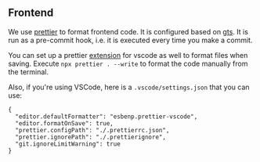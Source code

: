## Frontend

We use [prettier](https://prettier.io/) to format frontend code. It is configured based on [gts](https://github.com/google/gts). It is run as a pre-commit hook, i.e. it is executed every time you make a commit.

You can set up a prettier [extension](https://github.com/prettier/prettier-vscode) for vscode as well to format files when saving. Execute `npx prettier . --write` to format the code manually from the terminal.

Also, if you're using VSCode, here is a `.vscode/settings.json` that you can use:

```
{
  "editor.defaultFormatter": "esbenp.prettier-vscode",
  "editor.formatOnSave": true,
  "prettier.configPath": "./.prettierrc.json",
  "prettier.ignorePath": "./.prettierignore",
  "git.ignoreLimitWarning": true
}
```
